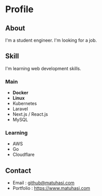 # Profile
## About

I'm a student engineer.
I'm looking for a job.

## Skill

I'm learning web development skills.

### Main

- **Docker**
- **Linux**
- Kubernetes
- Laravel
- Next.js / React.js
- MySQL

### Learning

- AWS
- Go
- Cloudflare

## Contact

- Email      : github@matuhasi.com
- Portfolio  : https://www.matuhasi.com
